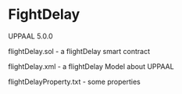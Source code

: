 # FightDelay

UPPAAL 5.0.0

flightDelay.sol - a flightDelay smart contract

flightDelay.xml - a flightDelay Model about UPPAAL

flightDelayProperty.txt - some properties 
